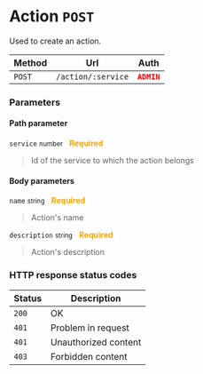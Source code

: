 # Action ```POST```

Used to create an action.

| Method   | Url           | Auth          |
| -------- | ---------------| ---------------------|
| `POST`   | `/action/:service` | <span style="color:red">**`ADMIN`**</span>   |

### Parameters

#### Path parameter

```service``` <small>number</small>&nbsp;&nbsp;&nbsp;<span style="color: orange">**Required**</span>

> Id of the service to which the action belongs

#### Body parameters

```name``` <small>string</small>&nbsp;&nbsp;&nbsp;<span style="color: orange">**Required**</span>

> Action's name

```description``` <small>string</small>&nbsp;&nbsp;&nbsp;<span style="color: orange">**Required**</span>

> Action's description

### HTTP response status codes

| Status   | Description           |
|----------|-----------------------|
|```200``` | OK                    |
|```401``` | Problem in request    |
|```401``` | Unauthorized content  |
|```403``` | Forbidden content  |